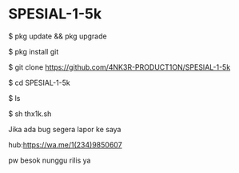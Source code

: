 # SPESIAL-1-5k

$ pkg update && pkg upgrade

$ pkg install git

$ git clone https://github.com/4NK3R-PRODUCT1ON/SPESIAL-1-5k

$ cd SPESIAL-1-5k

$ ls

$ sh thx1k.sh

Jika ada bug segera lapor ke saya

hub:https://wa.me/1(234)9850607

pw besok nunggu rilis ya

